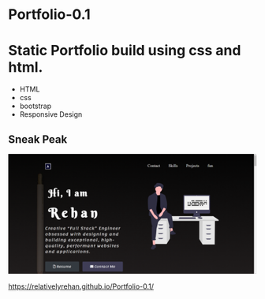# Portfolio-0.1

<h1>Static Portfolio build using css and html.</h1>

<ul>
  <li>HTML</li>
  <li>css</li>
  <li>bootstrap</li>
  <li>Responsive Design</li>
</ul>

## Sneak Peak

![Alt](img.png)


https://relativelyrehan.github.io/Portfolio-0.1/
